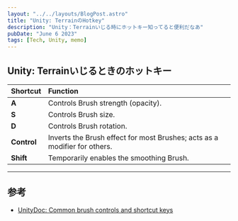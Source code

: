 ```yaml
---
layout: "../../layouts/BlogPost.astro"
title: "Unity: TerrainのHotkey"
description: "Unity：Terrainいじる時にホットキー知ってると便利だなあ"
pubDate: "June 6 2023"
tags: [Tech, Unity, memo]
---
```


## Unity: Terrainいじるときのホットキー

|**Shortcut**|**Function**|
|:----|:----|
|**A**|Controls Brush strength (opacity).|
|**S**|Controls Brush size.|
|**D**|Controls Brush rotation.|
|**Control**|Inverts the Brush effect for most Brushes; acts as a modifier for others.|
|**Shift**|Temporarily enables the smoothing Brush.|

---

## 参考
- [UnityDoc: Common brush controls and shortcut keys](https://docs.unity3d.com/Packages/com.unity.terrain-tools@1.1/manual/brush-controls-shortcut-keys.html)
